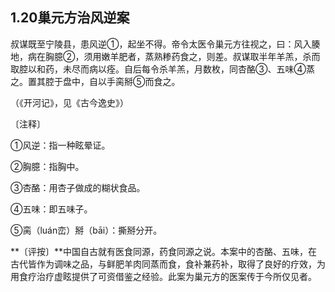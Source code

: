 ## 1.20巢元方治风逆案

叔谋既至宁陵县，患风逆①，起坐不得。帝令太医令巢元方往视之，曰：风入腠地，病在胸臆②，须用嫩羊肥者，蒸熟糁药食之，则差。叔谋取半年羊羔，杀而取腔以和药，未尽而病以痊。自后每令杀羊羔，月数枚，同杏酪③、五味④蒸之。置其腔于盘中，自以手脔掰⑤而食之。

（《开河记》，见《古今逸史》）

〔注释〕

①风逆：指一种眩晕证。

②胸臆：指胸中。

③杏酪：用杏子做成的糊状食品。

④五味：即五味子。

⑤脔（luán峦）掰（bāi）：撕掰分开。

**〔评按〕**中国自古就有医食同源，药食同源之说。本案中的杏酪、五味，在古代皆作为调味之品，与鲜肥羊肉同蒸而食，食补兼药补，取得了良好的疗效，为用食疗治疗虚眩提供了可资借鉴之经验。此案为巢元方的医案传于今所仅见者。
